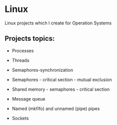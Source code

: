 # Linux
Linux projects which I create for Operation Systems

## Projects topics:

* Processes

* Threads

* Semaphores-synchronization

* Semaphores - critical section - mutual exclusion

* Shared memory - semaphores - critical section 

* Message queue

* Named (mkfifo) and unnamed (pipe) pipes

* Sockets

